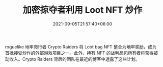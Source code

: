 ﻿---
title: "加密掠夺者利用 Loot NFT 炒作"
date: 2021-09-05T21:57:40+08:00
lastmod: 2021-09-05T16:45:40+08:00
draft: false
authors: ["Nicole"]
description: "roguelike 地牢爬行者 Crypto Raiders 将 Loot bag NFT 整合为地牢奖励，成为首批接受炒作的外部游戏项目之一。此外，持有 NFT 的战利品包所有者将获得被动收入。Crypto Raiders 背后的团队在最近的博客中透露了这些计划。"
featuredImage: "crypto-raiders-taps-into-loot-nft-hype.png"
tags: ["Virtual World","虚拟世界","Play to Earn"]
categories: ["news"]
news: ["虚拟世界"]
weight: 
lightgallery: true
pinned: false
recommend: false
recommend1: false
---

roguelike 地牢爬行者 Crypto Raiders 将 Loot bag NFT 整合为地牢奖励，成为首批接受炒作的外部游戏项目之一。此外，持有 NFT 的战利品包所有者将获得被动收入。Crypto Raiders 背后的团队在最近的博客中透露了这些计划。

<!--more-->

